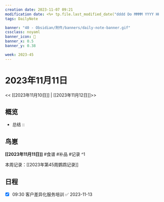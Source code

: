 ```yaml
---
creation date: 2023-11-07 09:21
modification date: <%+ tp.file.last_modified_date("dddd Do MMMM YYYY HH:mm:ss") %>
tags: DailyNote

banner: "40 - Obsidian/附件/banners/daily-note-banner.gif"
cssclass: noyaml
banner_icon: 💌
banner_x: 0.5
banner_y: 0.38

week: 2023-45
---
```


# 2023年11月11日

<< [[2023年11月10日]] | [[2023年11月12日]]>>


## 概览
- 总结 :: 
## 鸟崽
**[[2023年11月11日]]**
#食谱 
#补品 
#记录 
^1

本周记录：[[2023年第45周鹦鹉记录]]

## 日程

- [x] 09:30 客户差异化服务培训 ✅ 2023-11-13
